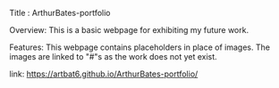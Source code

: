 Title : ArthurBates-portfolio

Overview:  This is a basic webpage for exhibiting my future work.

Features:  This webpage contains placeholders in place of images.  The images are linked to "#"s as the work does not yet exist.

link: https://artbat6.github.io/ArthurBates-portfolio/

